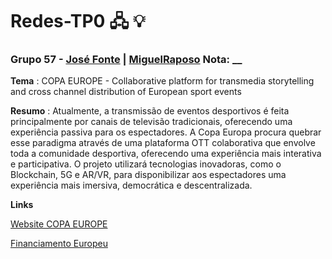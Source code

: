 # Redes-TP0 🖧 💡
### Grupo 57 - [José Fonte](https://github.com/josefonte) | [MiguelRaposo](https://github.com/MiguelRaposo) Nota: __

__Tema__ : COPA EUROPE - Collaborative platform for transmedia storytelling and cross channel distribution of European sport
events

__Resumo__ : Atualmente, a transmissão de eventos desportivos é feita principalmente por canais de televisão tradicionais, oferecendo uma experiência passiva para os
espectadores. A Copa Europa procura quebrar esse paradigma através de uma plataforma OTT colaborativa que envolve toda a comunidade desportiva, oferecendo uma experiência mais interativa e participativa. O projeto utilizará tecnologias inovadoras, como o Blockchain, 5G e AR/VR, para disponibilizar aos espectadores uma experiência mais imersiva, democrática e descentralizada.

__Links__

[Website COPA EUROPE](https://copaeurope.eu/)

[Financiamento Europeu](https://cordis.europa.eu/project/id/957059)
